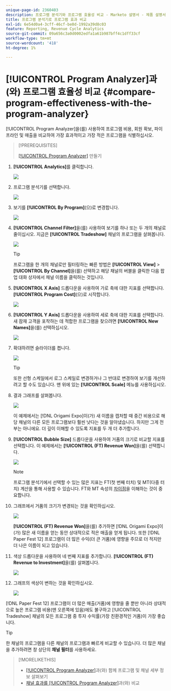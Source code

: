 ```yaml
---
unique-page-id: 2360403
description: 프로그램 분석기와 프로그램 효율성 비교 - Marketo 설명서 - 제품 설명서
title: 프로그램 분석기로 프로그램 효과 비교
exl-id: 6e54d0a4-3cff-46cf-be0d-1992a39d8c03
feature: Reporting, Revenue Cycle Analytics
source-git-commit: 09a656c3a0d0002edfa1a61b987bff4c1dff33cf
workflow-type: tm+mt
source-wordcount: '418'
ht-degree: 1%

---
```


# [!UICONTROL Program Analyzer]과(와) 프로그램 효율성 비교 {#compare-program-effectiveness-with-the-program-analyzer}

[!UICONTROL Program Analyzer]을(를) 사용하여 프로그램 비용, 회원 확보, 파이프라인 및 매출을 비교하여 가장 효과적이고 가장 적은 프로그램을 식별하십시오.

>[!PREREQUISITES]
>
>[[!UICONTROL Program Analyzer]](/help/marketo/product-docs/reporting/revenue-cycle-analytics/program-analytics/create-a-program-analyzer.md) 만들기

1. **[!UICONTROL Analytics]**&#x200B;를 클릭합니다.

   ![](assets/image2014-9-17-18-3a50-3a30.png)

1. 프로그램 분석기를 선택합니다.

   ![](assets/image2014-9-17-18-3a50-3a37.png)

1. 보기를 **[!UICONTROL By Program]**(으)로 변경합니다.

   ![](assets/image2014-9-17-18-3a50-3a44.png)

1. **[!UICONTROL Channel Filter]**&#x200B;을(를) 사용하여 보기를 하나 또는 두 개의 채널로 줄이십시오. 지금은 **[!UICONTROL Tradeshow]** 채널의 프로그램을 살펴봅니다.

   ![](assets/image2014-9-17-18-3a51-3a2.png)

   >[!TIP]
   >
   >프로그램을 한 개의 채널로만 필터링하는 빠른 방법은 **[!UICONTROL View]** > **[!UICONTROL By Channel]**&#x200B;을(를) 선택하고 해당 채널의 버블을 클릭한 다음 팝업 대화 상자에서 채널 이름을 클릭하는 것입니다.

1. **[!UICONTROL X Axis]** 드롭다운을 사용하여 가로 축에 대한 지표를 선택합니다. **[!UICONTROL Program Cost]**(으)로 시작합니다.

   ![](assets/image2014-9-17-18-3a52-3a16.png)

1. **[!UICONTROL Y Axis]** 드롭다운을 사용하여 세로 축에 대한 지표를 선택합니다. 새 잠재 고객을 포착하는 데 적합한 프로그램을 찾으려면 **[!UICONTROL New Names]**&#x200B;을(를) 선택하십시오.

   ![](assets/image2014-9-17-18-3a52-3a26.png)

1. 확대하려면 슬라이더를 켭니다.

   ![](assets/image2014-9-17-18-3a53-3a9.png)

   >[!TIP]
   >
   >또한 선형 스케일에서 로그 스케일로 변경하거나 그 반대로 변경하여 보기를 개선하려고 할 수도 있습니다. 맨 위에 있는 **[!UICONTROL Scale]** 메뉴를 사용하십시오.

1. 결과 그래프를 살펴봅니다.

   ![](assets/image2014-9-17-18-3a53-3a49.png)

   이 예제에서는 [!DNL Origami Expo]이(가) 새 이름을 캡처할 때 중간 비용으로 해당 채널의 다른 모든 프로그램보다 훨씬 낫다는 것을 알아냈습니다. 하지만 그게 전부는 아니에요. 더 깊이 이해할 수 있도록 지표를 두 개 더 추가합니다.

1. **[!UICONTROL Bubble Size]** 드롭다운을 사용하여 거품의 크기로 비교할 지표를 선택합니다. 이 예제에서는 **[!UICONTROL (FT) Revenue Won]**&#x200B;을(를) 선택합니다.

   ![](assets/image2014-9-17-18-3a54-3a25.png)

   >[!NOTE]
   >
   >프로그램 분석기에서 선택할 수 있는 많은 지표는 FT(첫 번째 터치) 및 MT(다중 터치) 계산을 통해 사용할 수 있습니다. FT와 MT 속성의 [차이점](/help/marketo/product-docs/reporting/revenue-cycle-analytics/revenue-tools/attribution/understanding-attribution.md)을 이해하는 것이 중요합니다.

1. 그래프에서 거품의 크기가 변경되는 것을 확인하십시오.

   ![](assets/image2014-9-17-18-3a54-3a57.png)

   **[!UICONTROL (FT) Revenue Won]**&#x200B;을(를) 추가하면 [!DNL Origami Expo]이(가) 많은 새 이름을 얻는 동안 상대적으로 적은 매출을 얻게 됩니다. 또한 [!DNL Paper Fest 12] 프로그램이 더 많은 수익(더 큰 거품)에 영향을 주므로 더 적지만 더 나은 이름이 되고 있습니다.

1. 색상 드롭다운을 사용하여 네 번째 지표를 추가합니다. **[!UICONTROL (FT) Revenue to Investment]**&#x200B;을(를) 살펴봅니다.

   ![](assets/image2014-9-17-18-3a55-3a33.png)

1. 그래프의 색상이 변하는 것을 확인하십시오.

   ![](assets/image2014-9-17-18-3a55-3a47.png)

[!DNL Paper Fest 12] 프로그램이 더 많은 매출(거품)에 영향을 줄 뿐만 아니라 상대적으로 높은 프로그램 비용(맨 오른쪽에 있음)에도 불구하고 [!UICONTROL Tradeshow] 채널의 모든 프로그램 중 투자 수익률(가장 친환경적인 거품)이 가장 좋습니다.

>[!TIP]
>
>한 채널의 프로그램을 다른 채널의 프로그램과 빠르게 비교할 수 있습니다. 더 많은 채널을 추가하려면 창 상단의 **채널 필터**&#x200B;를 사용하세요.

>[!MORELIKETHIS]
>
>* [[!UICONTROL Program Analyzer]](/help/marketo/product-docs/reporting/revenue-cycle-analytics/program-analytics/explore-program-and-channel-details-with-the-program-analyzer.md)과(와) 함께 프로그램 및 채널 세부 정보 살펴보기
>* [채널 효과를 [!UICONTROL Program Analyzer]](/help/marketo/product-docs/reporting/revenue-cycle-analytics/program-analytics/compare-channel-effectiveness-with-the-program-analyzer.md)과(와) 비교
